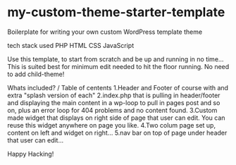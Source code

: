 # my-custom-theme-starter-template
Boilerplate for writing your own custom WordPress template theme

tech stack used PHP HTML CSS JavaScript

Use this template, to start from scratch and be up and running in no time...  This is suited best for minimum edit needed to hit the floor running. No need to add child-theme!

Whats included? / Table of centents 
1.Header and Footer of course with and extra "splash version of each"
2.index.php that is pulling in header/footer and displaying the main content in a wp-loop to pull in pages post and so on, plus an error loop for 404 problems and no content found. 
3.Custom made widget that displays on right side of page that user can edit. You can reuse this widget anywhere on page you like.
4.Two colum page set up, content on left and widget on right...
5.nav bar on top of page under header that user can edit...


Happy Hacking!